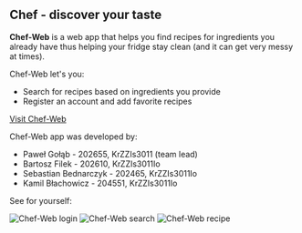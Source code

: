 ## Chef - discover your taste

**Chef-Web** is a web app that helps you find recipes for
ingredients you already have thus helping your fridge stay clean (and it
can get very messy at times). 

Chef-Web let's you:
* Search for recipes based on ingredients you provide
* Register an account and add favorite recipes

[Visit Chef-Web](https://chef-93062.firebaseapp.com)

Chef-Web app was developed by:
* Paweł Gołąb - 202655, KrZZIs3011 (team lead)
* Bartosz Filek - 202610, KrZZIs3011Io
* Sebastian Bednarczyk - 202465, KrZZIs3011Io
* Kamil Błachowicz - 204551, KrZZIs3011Io

See for yourself:

![Chef-Web login](/images/login.PNG)
![Chef-Web search](/images/search.PNG)
![Chef-Web recipe](/images/recipe.PNG)

